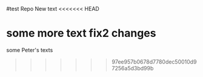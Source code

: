 #test Repo
New text
<<<<<<< HEAD

some more text
fix2 changes
=======
some Peter's texts
>>>>>>> 97ee957b0678d7780dec50010d97256a5d3bd99b
